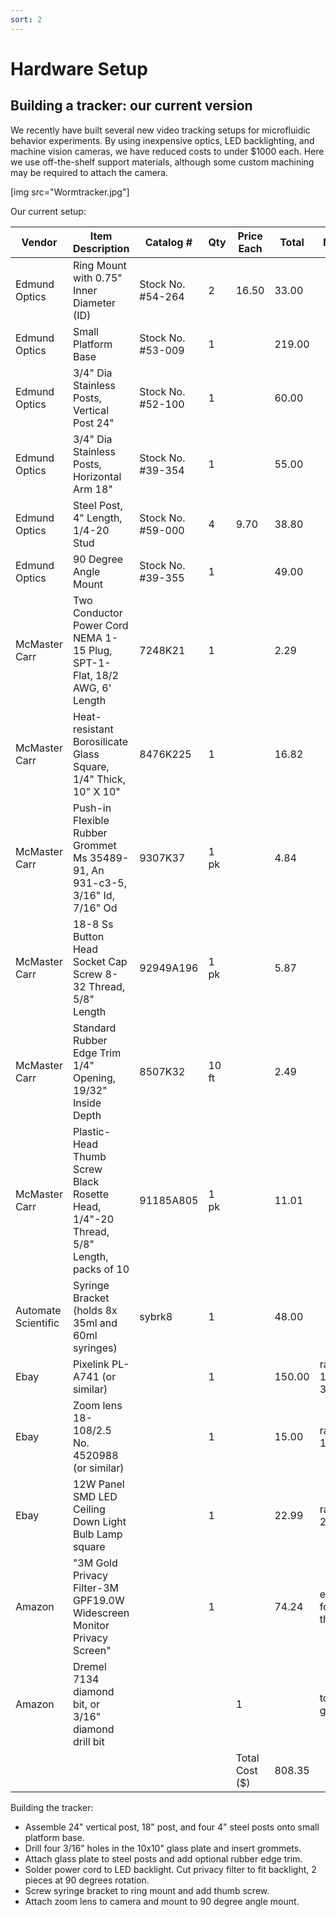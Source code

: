 ```yaml
---
sort: 2
---
```


# Hardware Setup

## Building a tracker: our current version 
We recently have built several new video tracking setups for microfluidic behavior experiments. By using inexpensive optics, LED backlighting, and machine vision cameras, we have reduced costs to under $1000 each.  Here we use off-the-shelf support materials, although some custom machining may be required to attach the camera.

[img src="Wormtracker.jpg"]

Our current setup:

| Vendor | Item Description | Catalog # | Qty | Price Each | Total | Notes |
|-----|-----|-----|-----|-----|-----|-----|
| Edmund Optics | Ring Mount with 0.75" Inner Diameter (ID) | Stock No. #54-264 | 2 | 16.50 | 33.00 |  |
| Edmund Optics | Small Platform Base  | Stock No. #53-009 | 1 |  | 219.00 |  |
| Edmund Optics | 3/4" Dia Stainless Posts, Vertical Post 24"  | Stock No. #52-100 | 1 |  | 60.00 |  |
| Edmund Optics | 3/4" Dia Stainless Posts, Horizontal Arm 18" | Stock No. #39-354 | 1 |  | 55.00 |  |
| Edmund Optics | Steel Post, 4" Length, 1/4-20 Stud | Stock No. #59-000 | 4 | 9.70 | 38.80 |  |
| Edmund Optics | 90 Degree Angle Mount | Stock No. #39-355 | 1 |  | 49.00 |  |
| McMaster Carr | Two Conductor Power Cord NEMA 1-15 Plug, SPT-1-Flat, 18/2 AWG, 6' Length | 7248K21 | 1 |  | 2.29 |  |
| McMaster Carr | Heat-resistant Borosilicate Glass Square, 1/4" Thick, 10" X 10" | 8476K225 | 1 |  | 16.82 |  |
| McMaster Carr | Push-in Flexible Rubber Grommet Ms 35489-91, An 931-c3-5, 3/16" Id, 7/16" Od | 9307K37 | 1 pk |  | 4.84 |  |
| McMaster Carr | 18-8 Ss Button Head Socket Cap Screw 8-32 Thread, 5/8" Length | 92949A196 | 1 pk |  | 5.87 |  |
| McMaster Carr | Standard Rubber Edge Trim 1/4" Opening, 19/32" Inside Depth | 8507K32 | 10 ft |  | 2.49 |  |
| McMaster Carr | Plastic-Head Thumb Screw Black Rosette Head, 1/4"-20 Thread, 5/8" Length, packs of 10 | 91185A805 | 1 pk |  | 11.01 |  |
| Automate Scientific | Syringe Bracket (holds 8x 35ml and 60ml syringes) | sybrk8 | 1 |  | 48.00 |  |
| Ebay | Pixelink PL-A741 (or similar) |  | 1 |  | 150.00 | range 150-300 |
| Ebay | Zoom lens 18-108/2.5 No. 4520988 (or similar) |  | 1 |  | 15.00 | range 15-75 |
| Ebay | 12W Panel SMD LED Ceiling Down Light Bulb Lamp square |  | 1 |  | 22.99 | range 23-28 |
| Amazon | "3M Gold Privacy Filter-3M GPF19.0W Widescreen Monitor Privacy Screen" |  | 1 |  | 74.24 | enough for three |
| Amazon | Dremel 7134 diamond bit, or 3/16" diamond drill bit |  |  | 1 |  | to drill glass |
|  |  |  |  | Total Cost ($) | 808.35 |  |

Building the tracker:

*  Assemble 24" vertical post, 18" post, and four 4" steel posts onto small platform base.
*  Drill four 3/16" holes in the 10x10" glass plate and insert grommets.
*  Attach glass plate to steel posts and add optional rubber edge trim.
*  Solder power cord to LED backlight.  Cut privacy filter to fit backlight, 2 pieces at 90 degrees rotation.
*  Screw syringe bracket to ring mount and add thumb screw.
*  Attach zoom lens to camera and mount to 90 degree angle mount.







